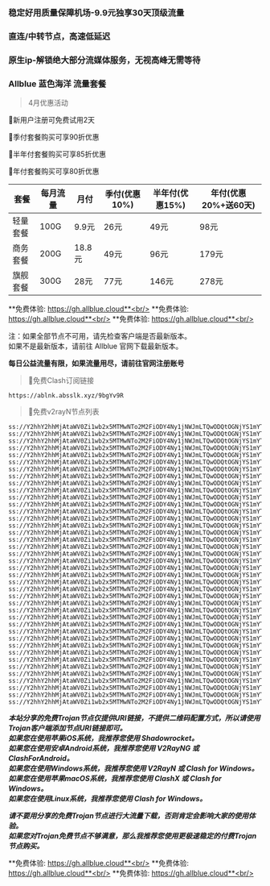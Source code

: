 ### 稳定好用质量保障机场-9.9元独享30天顶级流量
### 直连/中转节点，高速低延迟
### 原生ip-解锁绝大部分流媒体服务，无视高峰无需等待

### Allblue 蓝色海洋 流量套餐
> 4月优惠活动

🚀新用户注册可免费试用2天

🚀季付套餐购买可享90折优惠

🚀半年付套餐购买可享85折优惠

🚀年付套餐购买可享80折优惠

| 套餐 | 每月流量 | 月付 | 季付(优惠10%) | 半年付(优惠15%) | 年付(优惠20%+送60天) |
| --- | ----- | --- | --------- | ---------- | ------------- |
| 轻量套餐 | 100G | 9.9元 | 26元 | 49元 |  98元 |
| 商务套餐 | 200G | 18.8元 | 49元 | 96元 |  179元 |
| 旗舰套餐 | 300G | 28元 | 77元 | 146元 |  278元 |

**免费体验: https://gh.allblue.cloud**<br/>
**免费体验: https://gh.allblue.cloud**<br/>
**免费体验: https://gh.allblue.cloud**<br/>

注：如果全部节点不可用，请先检查客户端是否最新版本。<br/>
如果不是最新版本，请前往 Allblue 官网下载最新版本。


**每日公益流量有限，如果流量用尽，请前往官网注册账号**
      

>🚀免费Clash订阅链接

```
https://ablnk.absslk.xyz/9bgYv9R
```


>🚀免费v2rayN节点列表

```
ss://Y2hhY2hhMjAtaWV0Zi1wb2x5MTMwNTo2M2FiODY4Ny1jNWJmLTQwODQtOGNjYS1mYThjMzkzYWY4ODk@free.2weradf.xyz:36016#%E5%89%A9%E4%BD%99%E6%B5%81%E9%87%8F%EF%BC%9A10%20GB
ss://Y2hhY2hhMjAtaWV0Zi1wb2x5MTMwNTo2M2FiODY4Ny1jNWJmLTQwODQtOGNjYS1mYThjMzkzYWY4ODk@free.2weradf.xyz:36016#%E5%A5%97%E9%A4%90%E5%88%B0%E6%9C%9F%EF%BC%9A%E9%95%BF%E6%9C%9F%E6%9C%89%E6%95%88
ss://Y2hhY2hhMjAtaWV0Zi1wb2x5MTMwNTo2M2FiODY4Ny1jNWJmLTQwODQtOGNjYS1mYThjMzkzYWY4ODk@free.2weradf.xyz:36016#v2rayng%E6%97%A0%E6%B3%95%E4%BD%BF%E7%94%A8%E7%9A%84%E7%94%A8%E6%88%B7%E8%AF%B7%E4%B8%8B%E8%BD%BDclash%20for%20android
ss://Y2hhY2hhMjAtaWV0Zi1wb2x5MTMwNTo2M2FiODY4Ny1jNWJmLTQwODQtOGNjYS1mYThjMzkzYWY4ODk@free.2weradf.xyz:36016#%E5%AE%98%E7%BD%91%E5%9C%B0%E5%9D%80%EF%BC%9Aa.allbluess.pro
ss://Y2hhY2hhMjAtaWV0Zi1wb2x5MTMwNTo2M2FiODY4Ny1jNWJmLTQwODQtOGNjYS1mYThjMzkzYWY4ODk@free.2weradf.xyz:36016#%E6%B0%B8%E4%B9%85%E5%9F%9F%E5%90%8D%E5%8F%91%E5%B8%83%E9%A1%B5%EF%BC%9Aabpubs.xyz
ss://Y2hhY2hhMjAtaWV0Zi1wb2x5MTMwNTo2M2FiODY4Ny1jNWJmLTQwODQtOGNjYS1mYThjMzkzYWY4ODk@free.2weradf.xyz:36016#%E6%B0%B8%E4%B9%85%E4%B8%AD%E6%96%87%E5%9F%9F%E5%90%8D%EF%BC%9A%E8%93%9D%E8%89%B2%E6%B5%B7%E6%B4%8B.xyz
ss://Y2hhY2hhMjAtaWV0Zi1wb2x5MTMwNTo2M2FiODY4Ny1jNWJmLTQwODQtOGNjYS1mYThjMzkzYWY4ODk@free.2weradf.xyz:36016#%F0%9F%87%AD%F0%9F%87%B0%E9%A6%99%E6%B8%AF01%20%7C%20%E4%B8%93%E7%BA%BF
ss://Y2hhY2hhMjAtaWV0Zi1wb2x5MTMwNTo2M2FiODY4Ny1jNWJmLTQwODQtOGNjYS1mYThjMzkzYWY4ODk@free.2weradf.xyz:36017#%F0%9F%87%AD%F0%9F%87%B0%E9%A6%99%E6%B8%AF02%20%7C%20%E4%B8%93%E7%BA%BF
ss://Y2hhY2hhMjAtaWV0Zi1wb2x5MTMwNTo2M2FiODY4Ny1jNWJmLTQwODQtOGNjYS1mYThjMzkzYWY4ODk@free.2weradf.xyz:36018#%F0%9F%87%AD%F0%9F%87%B0%E9%A6%99%E6%B8%AF03%20%7C%20%E4%B8%93%E7%BA%BF
ss://Y2hhY2hhMjAtaWV0Zi1wb2x5MTMwNTo2M2FiODY4Ny1jNWJmLTQwODQtOGNjYS1mYThjMzkzYWY4ODk@free.2weradf.xyz:36026#%F0%9F%87%B9%F0%9F%87%BC%E5%8F%B0%E6%B9%BE01%20%7C%20%E4%B8%93%E7%BA%BF
ss://Y2hhY2hhMjAtaWV0Zi1wb2x5MTMwNTo2M2FiODY4Ny1jNWJmLTQwODQtOGNjYS1mYThjMzkzYWY4ODk@free.2weradf.xyz:36027#%F0%9F%87%B9%F0%9F%87%BC%E5%8F%B0%E6%B9%BE02%20%7C%20%E4%B8%93%E7%BA%BF
ss://Y2hhY2hhMjAtaWV0Zi1wb2x5MTMwNTo2M2FiODY4Ny1jNWJmLTQwODQtOGNjYS1mYThjMzkzYWY4ODk@free.2weradf.xyz:36028#%F0%9F%87%B9%F0%9F%87%BC%E5%8F%B0%E6%B9%BE03%20%7C%20%E4%B8%93%E7%BA%BF
ss://Y2hhY2hhMjAtaWV0Zi1wb2x5MTMwNTo2M2FiODY4Ny1jNWJmLTQwODQtOGNjYS1mYThjMzkzYWY4ODk@free.2weradf.xyz:36010#%F0%9F%87%AF%F0%9F%87%B5%E6%97%A5%E6%9C%AC01%20%7C%20%E4%B8%93%E7%BA%BF
ss://Y2hhY2hhMjAtaWV0Zi1wb2x5MTMwNTo2M2FiODY4Ny1jNWJmLTQwODQtOGNjYS1mYThjMzkzYWY4ODk@free.2weradf.xyz:36011#%F0%9F%87%AF%F0%9F%87%B5%E6%97%A5%E6%9C%AC02%20%7C%20%E4%B8%93%E7%BA%BF
ss://Y2hhY2hhMjAtaWV0Zi1wb2x5MTMwNTo2M2FiODY4Ny1jNWJmLTQwODQtOGNjYS1mYThjMzkzYWY4ODk@free.2weradf.xyz:36012#%F0%9F%87%AF%F0%9F%87%B5%E6%97%A5%E6%9C%AC03%20%7C%20%E4%B8%93%E7%BA%BF
ss://Y2hhY2hhMjAtaWV0Zi1wb2x5MTMwNTo2M2FiODY4Ny1jNWJmLTQwODQtOGNjYS1mYThjMzkzYWY4ODk@free.2weradf.xyz:36020#%F0%9F%87%B8%F0%9F%87%AC%E6%96%B0%E5%8A%A0%E5%9D%A101%20%7C%20%E4%B8%93%E7%BA%BF
ss://Y2hhY2hhMjAtaWV0Zi1wb2x5MTMwNTo2M2FiODY4Ny1jNWJmLTQwODQtOGNjYS1mYThjMzkzYWY4ODk@free.2weradf.xyz:36021#%F0%9F%87%B8%F0%9F%87%AC%E6%96%B0%E5%8A%A0%E5%9D%A102%20%7C%20%E4%B8%93%E7%BA%BF
ss://Y2hhY2hhMjAtaWV0Zi1wb2x5MTMwNTo2M2FiODY4Ny1jNWJmLTQwODQtOGNjYS1mYThjMzkzYWY4ODk@free.2weradf.xyz:36022#%F0%9F%87%B8%F0%9F%87%AC%E6%96%B0%E5%8A%A0%E5%9D%A103%20%7C%20%E4%B8%93%E7%BA%BF
ss://Y2hhY2hhMjAtaWV0Zi1wb2x5MTMwNTo2M2FiODY4Ny1jNWJmLTQwODQtOGNjYS1mYThjMzkzYWY4ODk@free.2weradf.xyz:36030#%F0%9F%87%BA%F0%9F%87%B8%E7%BE%8E%E5%9B%BD01%20%7C%20%E4%B8%93%E7%BA%BF
ss://Y2hhY2hhMjAtaWV0Zi1wb2x5MTMwNTo2M2FiODY4Ny1jNWJmLTQwODQtOGNjYS1mYThjMzkzYWY4ODk@free.2weradf.xyz:36031#%F0%9F%87%BA%F0%9F%87%B8%E7%BE%8E%E5%9B%BD02%20%7C%20%E4%B8%93%E7%BA%BF
ss://Y2hhY2hhMjAtaWV0Zi1wb2x5MTMwNTo2M2FiODY4Ny1jNWJmLTQwODQtOGNjYS1mYThjMzkzYWY4ODk@free.2weradf.xyz:36032#%F0%9F%87%BA%F0%9F%87%B8%E7%BE%8E%E5%9B%BD03%20%7C%20%E4%B8%93%E7%BA%BF
ss://Y2hhY2hhMjAtaWV0Zi1wb2x5MTMwNTo2M2FiODY4Ny1jNWJmLTQwODQtOGNjYS1mYThjMzkzYWY4ODk@free.2weradf.xyz:36040#%F0%9F%87%B0%F0%9F%87%B7%E9%9F%A9%E5%9B%BD01
ss://Y2hhY2hhMjAtaWV0Zi1wb2x5MTMwNTo2M2FiODY4Ny1jNWJmLTQwODQtOGNjYS1mYThjMzkzYWY4ODk@free.2weradf.xyz:36044#%F0%9F%87%B5%F0%9F%87%AD%E8%8F%B2%E5%BE%8B%E5%AE%BE01
ss://Y2hhY2hhMjAtaWV0Zi1wb2x5MTMwNTo2M2FiODY4Ny1jNWJmLTQwODQtOGNjYS1mYThjMzkzYWY4ODk@free.2weradf.xyz:36046#%F0%9F%87%AE%F0%9F%87%B3%E5%8D%B0%E5%BA%A601
ss://Y2hhY2hhMjAtaWV0Zi1wb2x5MTMwNTo2M2FiODY4Ny1jNWJmLTQwODQtOGNjYS1mYThjMzkzYWY4ODk@free.2weradf.xyz:36048#%F0%9F%87%A6%F0%9F%87%BA%E6%BE%B3%E5%A4%A7%E5%88%A9%E4%BA%9A01
ss://Y2hhY2hhMjAtaWV0Zi1wb2x5MTMwNTo2M2FiODY4Ny1jNWJmLTQwODQtOGNjYS1mYThjMzkzYWY4ODk@free.2weradf.xyz:36050#%F0%9F%87%A8%F0%9F%87%A6%E5%8A%A0%E6%8B%BF%E5%A4%A701
ss://Y2hhY2hhMjAtaWV0Zi1wb2x5MTMwNTo2M2FiODY4Ny1jNWJmLTQwODQtOGNjYS1mYThjMzkzYWY4ODk@free.2weradf.xyz:36052#%F0%9F%87%AC%F0%9F%87%A7%E8%8B%B1%E5%9B%BD01
ss://Y2hhY2hhMjAtaWV0Zi1wb2x5MTMwNTo2M2FiODY4Ny1jNWJmLTQwODQtOGNjYS1mYThjMzkzYWY4ODk@free.2weradf.xyz:36054#%F0%9F%87%A9%F0%9F%87%AA%E5%BE%B7%E5%9B%BD01
ss://Y2hhY2hhMjAtaWV0Zi1wb2x5MTMwNTo2M2FiODY4Ny1jNWJmLTQwODQtOGNjYS1mYThjMzkzYWY4ODk@free.2weradf.xyz:36056#%F0%9F%87%B7%F0%9F%87%BA%E4%BF%84%E7%BD%97%E6%96%AF01
ss://Y2hhY2hhMjAtaWV0Zi1wb2x5MTMwNTo2M2FiODY4Ny1jNWJmLTQwODQtOGNjYS1mYThjMzkzYWY4ODk@free.2weradf.xyz:36058#%F0%9F%87%A6%F0%9F%87%B7%E9%98%BF%E6%A0%B9%E5%BB%B701
ss://Y2hhY2hhMjAtaWV0Zi1wb2x5MTMwNTo2M2FiODY4Ny1jNWJmLTQwODQtOGNjYS1mYThjMzkzYWY4ODk@free.2weradf.xyz:36060#%F0%9F%87%B9%F0%9F%87%B7%E5%9C%9F%E8%80%B3%E5%85%B601
ss://Y2hhY2hhMjAtaWV0Zi1wb2x5MTMwNTo2M2FiODY4Ny1jNWJmLTQwODQtOGNjYS1mYThjMzkzYWY4ODk@free.2weradf.xyz:36062#%F0%9F%87%BA%F0%9F%87%A6%E4%B9%8C%E5%85%8B%E5%85%B001
ss://Y2hhY2hhMjAtaWV0Zi1wb2x5MTMwNTo2M2FiODY4Ny1jNWJmLTQwODQtOGNjYS1mYThjMzkzYWY4ODk@free.2weradf.xyz:36064#%F0%9F%87%BB%F0%9F%87%B3%E8%B6%8A%E5%8D%9701
ss://Y2hhY2hhMjAtaWV0Zi1wb2x5MTMwNTo2M2FiODY4Ny1jNWJmLTQwODQtOGNjYS1mYThjMzkzYWY4ODk@free.2weradf.xyz:36066#%F0%9F%87%A7%F0%9F%87%B7%E5%B7%B4%E8%A5%BF01
ss://Y2hhY2hhMjAtaWV0Zi1wb2x5MTMwNTo2M2FiODY4Ny1jNWJmLTQwODQtOGNjYS1mYThjMzkzYWY4ODk@free.2weradf.xyz:36068#%F0%9F%87%AA%F0%9F%87%B8%E8%A5%BF%E7%8F%AD%E7%89%9901
ss://Y2hhY2hhMjAtaWV0Zi1wb2x5MTMwNTo2M2FiODY4Ny1jNWJmLTQwODQtOGNjYS1mYThjMzkzYWY4ODk@free.2weradf.xyz:36070#%F0%9F%87%B2%F0%9F%87%BE%E9%A9%AC%E6%9D%A5%E8%A5%BF%E4%BA%9A01
ss://Y2hhY2hhMjAtaWV0Zi1wb2x5MTMwNTo2M2FiODY4Ny1jNWJmLTQwODQtOGNjYS1mYThjMzkzYWY4ODk@free.2weradf.xyz:36072#%F0%9F%87%B9%F0%9F%87%AD%E6%B3%B0%E5%9B%BD01
ss://Y2hhY2hhMjAtaWV0Zi1wb2x5MTMwNTo2M2FiODY4Ny1jNWJmLTQwODQtOGNjYS1mYThjMzkzYWY4ODk@free.2weradf.xyz:36010#%F0%9F%87%AF%F0%9F%87%B5%E6%97%A5%E6%9C%AC%E3%80%90%E7%89%B9%E6%AE%8A%E5%9C%B0%E5%8C%BA%E7%9B%B4%E8%BF%9E%E3%80%91
ss://Y2hhY2hhMjAtaWV0Zi1wb2x5MTMwNTo2M2FiODY4Ny1jNWJmLTQwODQtOGNjYS1mYThjMzkzYWY4ODk@free.2weradf.xyz:36020#%F0%9F%87%B8%F0%9F%87%AC%E6%96%B0%E5%8A%A0%E5%9D%A1%E3%80%90%E7%89%B9%E6%AE%8A%E5%9C%B0%E5%8C%BA%E7%9B%B4%E8%BF%9E%E3%80%91
ss://Y2hhY2hhMjAtaWV0Zi1wb2x5MTMwNTo2M2FiODY4Ny1jNWJmLTQwODQtOGNjYS1mYThjMzkzYWY4ODk@free.2weradf.xyz:36030#%F0%9F%87%BA%F0%9F%87%B8%E7%BE%8E%E5%9B%BD%E3%80%90%E7%89%B9%E6%AE%8A%E5%9C%B0%E5%8C%BA%E7%9B%B4%E8%BF%9E%E3%80%91
```

***本站分享的免费Trojan节点仅提供URI链接，不提供二维码配置方式，所以请使用Trojan客户端添加节点URI链接即可。***<br/>
***如果您在使用苹果iOS系统，我推荐您使用 Shadowrocket。***<br/>
***如果您在使用安卓Android系统，我推荐您使用 V2RayNG 或 ClashForAndroid。***<br/>
***如果您在使用Windows系统，我推荐您使用 V2RayN 或 Clash  for Windows。***<br/>
***如果您在使用苹果macOS系统，我推荐您使用 ClashX 或 Clash  for Windows。***<br/>
***如果您在使用Linux系统，我推荐您使用 Clash for Windows。***<br/>

***请不要用分享的免费Trojan节点进行大流量下载，否则肯定会影响大家的使用体验。***<br/>
***如果您对Trojan免费节点不够满意，那么我推荐您使用更极速稳定的付费Trojan节点购买。***<br/>

**免费体验: https://gh.allblue.cloud**<br/>
**免费体验: https://gh.allblue.cloud**<br/>
**免费体验: https://gh.allblue.cloud**<br/>

